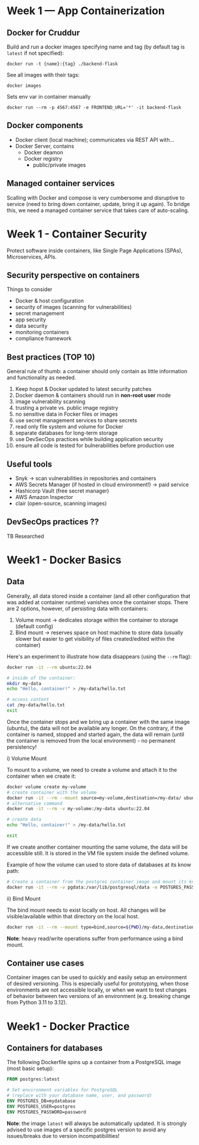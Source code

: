 # Week 1 — App Containerization
## Docker for Cruddur

Build and run a docker images specifying name and tag (by default tag is `latest` if not specified):
```
docker run -t {name}:{tag} ./backend-flask
```

See all images with their tags:
```
docker images
```

Sets env var in container manually
```
docker run --rm -p 4567:4567 -e FRONTEND_URL='*' -it backend-flask
```

## Docker components
- Docker client (local machine); communicates via REST API with...
- Docker Server, contains
    - Docker deamon
    - Docker registry
        - public/private images

## Managed container services
Scalling with Docker and compose is very cumbersome and disruptive to service (need to bring down container, update, bring it up again). To bridge this, we need a managed container service that takes care of auto-scaling.


# Week 1 - Container Security
Protect software inside containers, like Single Page Applications (SPAs), Microservices, APIs.

## Security perspective on containers
Things to consider
- Docker & host configuration
- security of images (scanning for vulnerabilities)
- secret management
- app security
- data security
- monitoring containers
- compliance framework

## Best practices (TOP 10)
General rule of thumb: a container should only contain as little information and functionality as needed.

1. Keep hopst & Docker updated to latest security patches
2. Docker daemon & containers should run in **non-root user** mode
3. image vulnerability scanning
4. trusting a private vs. public image registry
5. no sensitive data in Focker files or images
6. use secret management services to share secrets
7. read only file system and volume for Docker
8. separate databases for long-term storage
9. use DevSecOps practices while building application security
10. ensure all code is tested for bulnerabilities before production use

## Useful tools
- Snyk -> scan vulnerabilities in repositories and containers
- AWS Secrets Manager (if hosted in cloud environment!) -> paid service
- Hashicorp Vault (free secret manager)
- AWS Amazon Inspector
- clair (open-source, scanning images)

## DevSecOps practices ??
TB Researched

# Week1 - Docker Basics

## Data
Generally, all data stored inside a container (and all other configuration that was added at container runtime) vanishes once the container stops. There are 2 options, however, of persisting data with containers:
1. Volume mount -> dedicates storage within the container to storage (default config)
2. Bind mount -> reserves space on host machine to store data (usually slower but easier to get visibility of files created/edited within the container)

Here's an experiment to illustrate how data disappears (using the `--rm` flag):

```bash
docker run -it --rm ubuntu:22.04

# inside of the container:
mkdir my-data
echo "Hello, container!" > /my-data/hello.txt

# access content
cat /my-data/hello.txt
exit
```

Once the container stops and we bring up a container with the same image (ubuntu), the data will not be available any longer. On the contrary, if the container is named, stopped and started again, the data will remain (until the container is removed from the local environment) - no permanent persistency!

i) Volume Mount

To mount to a volume, we need to create a volume and attach it to the container when we create it:
```bash
docker volume create my-volume
# create container with the volume
docker run -it --rm --mount source=my-volume,destination=/my-data/ ubuntu:22.04
# alternative command
docker run -it --rm -v my-volume:/my-data ubuntu:22.04

# create data
echo "Hello, container!" > /my-data/hello.txt

exit
```
If we create another container mounting the same volume, the data will be accessible still. It is stored in the VM file system inside the defined volume.

Example of how the volume can used to store data of databases at its know path:

```bash
# Create a container from the postgres container image and mount its known storage path into a volume named pgdata
docker run -it --rm -v pgdata:/var/lib/postgresql/data -e POSTGRES_PASSWORD=foobarbaz postgres:15.1-alpine
```

ii) Bind Mount

The bind mount needs to exist locally on host. All changes will be visible/available within that directory on the local host.
```bash
docker run -it --rm --mount type=bind,source=${PWD}/my-data,destination=/my-data ubuntu:22.04
```

**Note**: heavy read/write operations suffer from performance using a bind mount.

## Container use cases
Container images can be used to quickly and easily setup an environment of desired versioning. This is especially useful for prototyping, when those environments are not accessible locally, or when we want to test changes of behavior between two versions of an environment (e.g. breaking change from Python 3.11 to 3.12).


# Week1 - Docker Practice

## Containers for databases

The following Dockerfile spins up a container from a PostgreSQL image (most basic setup):

```Dockerfile
FROM postgres:latest

# Set environment variables for PostgreSQL
# (replace with your database name, user, and password)
ENV POSTGRES_DB=mydatabase
ENV POSTGRES_USER=postgres
ENV POSTGRES_PASSWORD=password
```

**Note**: the image `latest` will always be automatically updated. It is strongly advised to use images of a specific postgres version to avoid any issues/breaks due to version incompatibilities!
